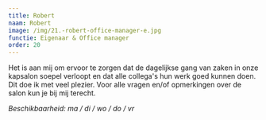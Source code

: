 ```yaml
---
title: Robert
naam: Robert
image: /img/21.-robert-office-manager-e.jpg
functie: Eigenaar & Office manager
order: 20
---
```


Het is aan mij om ervoor te zorgen dat de dagelijkse gang van zaken in onze kapsalon soepel verloopt en dat alle collega's hun werk goed kunnen doen. Dit doe ik met veel plezier. Voor alle vragen en/of opmerkingen over de salon kun je bij mij terecht.

*Beschikbaarheid: ma / di / wo / do / vr*